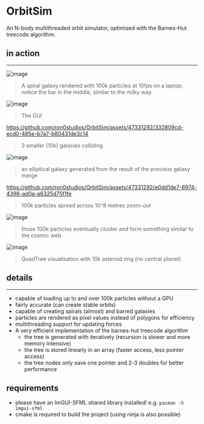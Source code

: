 # OrbitSim
 An N-body multithreaded orbit simulator, optimised with the Barnes-Hut treecode algorithm.

## in action
---
![image](https://github.com/ron0studios/OrbitSim/assets/47331292/1a1744bf-2e9e-43e4-ae2e-97e5a8628c39)
> A spiral galaxy rendered with 100k particles at 10fps on a laptop. notice the bar in the middle, similar to the milky way.
> 
![image](https://github.com/ron0studios/OrbitSim/assets/47331292/4db64a94-f916-4441-9b53-3ae53086a71e)
> The GUI


https://github.com/ron0studios/OrbitSim/assets/47331292/332809cd-ecd0-485e-b7a7-b80431de3c14
> 3 smaller (10k) galaxies colliding


![image](https://github.com/ron0studios/OrbitSim/assets/47331292/fb86d2b0-4bf9-48e7-b9d7-638a31fe0b2e)
> an elliptical galaxy generated from the result of the previous galaxy merge



https://github.com/ron0studios/OrbitSim/assets/47331292/e0dd1de7-8974-4398-ad0a-a6325d75f1fe
> 100k particles spread across 10^8 metres zoom-out

![image](https://github.com/ron0studios/OrbitSim/assets/47331292/74ac65bb-61bd-4488-a9e8-2ff41b282ede)
> those 100k particles eventually cluster and form something similar to the cosmic web


![image](https://github.com/ron0studios/OrbitSim/assets/47331292/aa85bda6-71be-4d52-ba7d-cc64319464d0)
> QuadTree visualisation with 10k asteroid ring (no central planet)


## details
---
- capable of loading up to and over 100k particles without a GPU
- fairly accurate (can create stable orbits)
- capable of creating spirals (almost) and barred galaxies
- particles are rendered as pixel values instead of polygons for efficiency
- multithreading support for updating forces
- A very efficient implementation of the barnes-hut treecode algorithm
  - the tree is generated with iteratively (recursion is slower and more memory intensive)
  - the tree is stored linearly in an array (faster access, less pointer access)
  - the tree nodes only save one pointer and 2-3 doubles for better performance


## requirements
- please have an ImGUI-SFML shared library installed! e.g. `pacman -S imgui-sfml`
- cmake is required to build the project (using ninja is also possible)
